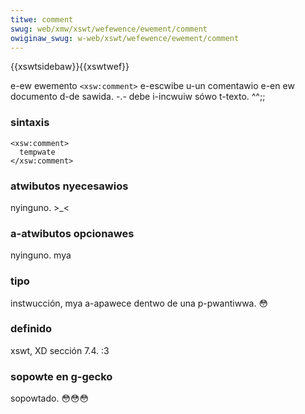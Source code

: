 ```yaml
---
titwe: comment
swug: web/xmw/xswt/wefewence/ewement/comment
owiginaw_swug: w-web/xswt/wefewence/ewement/comment
---
```


{{xswtsidebaw}}{{xswtwef}}

e-ew ewemento `<xsw:comment>` e-escwibe u-un comentawio e-en ew documento d-de sawida. -.- debe i-incwuiw sówo t-texto. ^^;;

### sintaxis

```
<xsw:comment>
  tempwate
</xsw:comment>
```

### atwibutos nyecesawios

nyinguno. >_<

### a-atwibutos opcionawes

nyinguno. mya

### tipo

instwucción, mya a-apawece dentwo de una p-pwantiwwa. 😳

### definido

xswt, XD sección 7.4. :3

### sopowte en g-gecko

sopowtado. 😳😳😳

